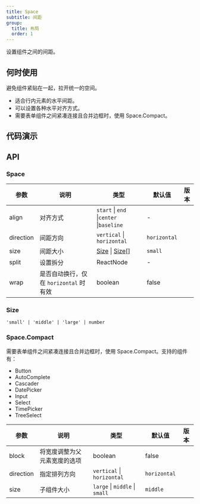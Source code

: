 ```yaml
---
title: Space
subtitle: 间距
group:
  title: 布局
  order: 1
---
```


设置组件之间的间距。

## 何时使用

避免组件紧贴在一起，拉开统一的空间。

- 适合行内元素的水平间距。
- 可以设置各种水平对齐方式。
- 需要表单组件之间紧凑连接且合并边框时，使用 Space.Compact。

## 代码演示

<!-- prettier-ignore -->
<!-- <code src="./demo/align.tsx" description="设置对齐模式">对齐</code> -->

## API

### Space

| 参数 | 说明 | 类型 | 默认值 | 版本 |
| --- | --- | --- | --- | --- |
| align | 对齐方式 | `start` \| `end` \|`center` \|`baseline` | - |  |
| direction | 间距方向 | `vertical` \| `horizontal` | `horizontal` |  |
| size | 间距大小 | [Size](#Size) \| [Size\[\]](#Size) | `small` |  |
| split | 设置拆分 | ReactNode | - |  |
| wrap | 是否自动换行，仅在 `horizontal` 时有效 | boolean | false |  |

### Size

`'small' | 'middle' | 'large' | number`

### Space.Compact

需要表单组件之间紧凑连接且合并边框时，使用 Space.Compact。支持的组件有：

- Button
- AutoComplete
- Cascader
- DatePicker
- Input
- Select
- TimePicker
- TreeSelect

| 参数      | 说明                         | 类型                           | 默认值       | 版本 |
| --------- | ---------------------------- | ------------------------------ | ------------ | ---- |
| block     | 将宽度调整为父元素宽度的选项 | boolean                        | false        |      |
| direction | 指定排列方向                 | `vertical` \| `horizontal`     | `horizontal` |      |
| size      | 子组件大小                   | `large` \| `middle` \| `small` | `middle`     |      |
